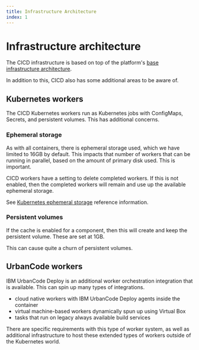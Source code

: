 ```yaml
---
title: Infrastructure Architecture
index: 1
---
```


# Infrastructure architecture

The CICD infrastructure is based on top of the platform's [base infrastructure architecture](/boomerang/architecture/infrastructure-architecture).

In addition to this, CICD also has some additional areas to be aware of.

## Kubernetes workers

The CICD Kubernetes workers run as Kubernetes jobs with ConfigMaps, Secrets, and persistent volumes. This has additional concerns.

### Ephemeral storage

As with all containers, there is ephemeral storage used, which we have limited to 16GB by default. This impacts that number of workers that can be running in parallel, based on the amount of primary disk used. This is important.

CICD workers have a setting to delete completed workers. If this is not enabled, then the completed workers will remain and use up the available ephemeral storage.

See [Kubernetes ephemeral storage](https://kubernetes.io/docs/concepts/configuration/manage-compute-resources-container/#local-ephemeral-storage) reference information.

### Persistent volumes

If the cache is enabled for a component, then this will create and keep the persistent volume. These are set at 1GB.

This can cause quite a churn of persistent volumes.

## UrbanCode workers

IBM UrbanCode Deploy is an additional worker orchestration integration that is available. This can spin up many types of integrations.

- cloud native workers with IBM UrbanCode Deploy agents inside the container
- virtual machine-based workers dynamically spun up using Virtual Box
- tasks that run on legacy always available build services

There are specific requirements with this type of worker system, as well as additional infrastructure to host these extended types of workers outside of the Kubernetes world.
